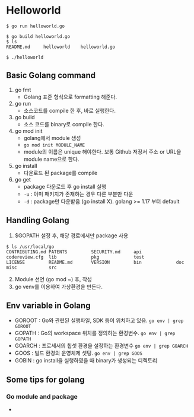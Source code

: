 # Helloworld
```
$ go run helloworld.go

$ go build helloworld.go
$ ls
README.md     helloworld    helloworld.go

$ ./helloworld
```

## Basic Golang command
1. go fmt
    - Golang 표준 형식으로 formatting 해준다. 
2. go run
    - 소스코드를 compile 한 후, 바로 실행한다.
3. go build
    - 소스 코드를 binary로 compile 한다.
4. go mod  init
    - golang에서 module 생성
    - `go mod init MODULE_NAME`
    - module의 이름은 unique 해야한다. 보통 Github 저장서 주소 or URL을 module name으로 한다.
5. go install
    - 다운로드 된 package를 compile
6. go get
    - package 다운로드 후 go install 실행
    - `-u` : 이미 패키지가 존재하는 경우 다른 부분만 다운
    - `-d` : package만 다운받음 (go install X). golang >= 1.17 부터 default

## Handling Golang
1. $GOPATH 설정 후, 해당 경로에서만 package 사용 
    
```
$ ls /usr/local/go
CONTRIBUTING.md PATENTS         SECURITY.md     api             codereview.cfg  lib             pkg             test
LICENSE         README.md       VERSION         bin             doc             misc            src
```
2. Module 선언 (go mod ~) 후, 작성
3. go venv를 이용하여 가상환경을 만든다. 

## Env variable in Golang
- GOROOT : Go와 관련된 실행파일, SDK 등이 위치하고 있음. `go env | grep GOROOT`
- GOPATH : Go의 workspace 위치를 정의하는 환경변수. `go env | grep GOPATH`
- GOARCH : 프로세서의 칩셋 환경을 설정하는 환경변수 `go env | grep GOARCH`
- GOOS : 빌드 환경의 운영체제 셋팅. `go env | grep GOOS`
- GOBIN : go install을 실행하였을 때 binary가 생성되는 디렉토리

## Some tips for golang
### Go module and package
- 